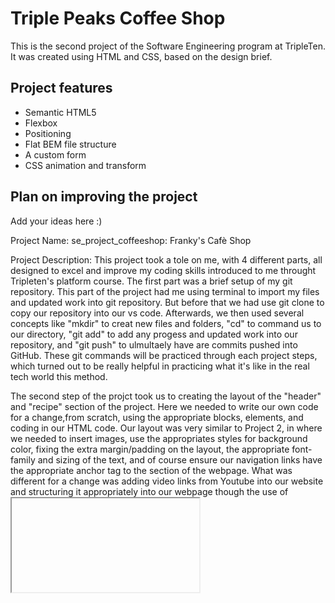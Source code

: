 # Triple Peaks Coffee Shop

This is the second project of the Software Engineering program at TripleTen. It was created using HTML and CSS, based on the design brief.

## Project features

- Semantic HTML5
- Flexbox
- Positioning
- Flat BEM file structure
- A custom form
- CSS animation and transform

## Plan on improving the project

Add your ideas here :)

Project Name:
se_project_coffeeshop: Franky's Cafè Shop

Project Description:
This project took a tole on me, with 4 different parts, all designed to excel and improve my coding skills introduced to me throught Tripleten's platform course. The first part was a brief setup of my git repository. This part of the project had me using terminal to import my files and updated work into git repository. But before that we had use git clone to copy our repository into our vs code. Afterwards, we then used several concepts like "mkdir" to creat new files and folders, "cd" to command us to our directory, "git add" to add any progess and updated work into our repository, and "git push" to ulmultaely have are commits pushed into GitHub. These git commands will be practiced through each project steps, which turned out to be really helpful in practicing what it's like in the real tech world this method.

The second step of the projct took us to creating the layout of the "header" and "recipe" section of the project. Here we needed to write our own code for a change,from scratch, using the appropriate blocks, elements, and coding in our HTML code. Our layout was very similar to Project 2, in where we needed to insert images, use the appropriates styles for background color, fixing the extra margin/padding on the layout, the appropriate font-family and sizing of the text, and of course ensure our navigation links have the appropriate anchor tag to the section of the webpage. What was different for a change was adding video links from Youtube into our website and structuring it appropriately into our webpage though the use of <iframe>. This was really cool to do and in all honesty made me feel like a real web developer.

The third part of our project dealt with adding a form into our webpage. Through the use of <form> and <fieldset> we were able to group elements together in a list and create several input fields and value such as "Name", "Number of guests"(with a scroll bar), Date & Time, and an "Email" input, all with placeholders. In another <fieldset> a button class was inputted along with a checkbox label. This part of the layout showed real interaction with a webpage and introduced a lot of new css styles to incorporate into the classes.

The last part of the project involved adding the "Menu" section along with the footing "About The Coffee Shop" section. But before we worked on our coding here, we first had to organize and structure our files accordingly. We had to create a file for each block (class) within the blocks/folder through the use of terminal. Each file then acted as a self-contained CSS styling code for a single block. Once created, we needed to import it into our pages/index.css file so that it can be applied to our webpage. We did this by applying @import url(../blocks/"block name".css) after every block was created. Now moving back to the html, we practiced using "ul" and "li" again, in the menu\_\_card class, to create a list of the menu items for our page. This resulted in us styling up the font, padding, margin, more background imaging and coloring, all under the construction and adjustment of the layout of the menu in our webpage. However, once we reached the footing section of our webpage, we got the chance to work on some animation style. This particularly applied towards the "about the coffee shop" title, also on some of the content in other sections of the page like the nagivation links on the top of the header, and the submit buttton on the form section. Through the use of keyframes, animation styling, opacity, etc we were able to customize our layout and apply different animation duration, timing, coloring, and more. This style of technique definitely helps pop out the webpage and distinguishes some of the text in the webpage to others in the layout whether by hovering over it, or just on its own (depending on how its applied in the stylesheett).

Improvement:
I think the only 2 suggestions or additions I have to help improve this project is to have more animation styling done, and to add a second layout page that one navigation text link can link to. I know this can add more work to the project, adding extra steps into a whole new webpage layout but I think it can be very useful and beneficial to the student practicing more on these these matierals. The page can contain a survey form to its cutomers, again adding more practce on forms and fieldset.
